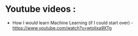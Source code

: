 # Youtube videos :
- How I would learn Machine Learning (if I could start over) - https://www.youtube.com/watch?v=wtolixa9XTg

